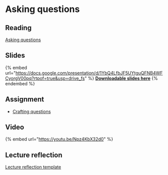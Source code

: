 # Asking questions

## Reading

[Asking questions](https://drive.google.com/file/d/1vaOXzMw4dzGbw0_el9kW3Z59GW0rw-RC/view?usp=sharing)

## Slides

{% embed url="https://docs.google.com/presentation/d/1YbQ4LfbJF5UYtguQFNB4WFCyorgV00pq?rtpof=true&usp=drive_fs" %}
[**Downloadable slides here**](https://docs.google.com/presentation/d/1YbQ4LfbJF5UYtguQFNB4WFCyorgV00pq?rtpof=true\&usp=drive_fs)
{% endembed %}

## Assignment

* [Crafting questions](https://docs.google.com/document/d/1YmvUtPBtZB2GO9uz6OrbmSgBk7MCHs1f/edit?usp=sharing\&ouid=100179871492576617561\&rtpof=true\&sd=true)

## Video

{% embed url="https://youtu.be/Npz4KbX32d0" %}

## Lecture reflection

[Lecture reflection template](https://docs.google.com/document/d/1Q1AQ2izEQp_hO2hbJB6M8MKnzc8UvrGw?rtpof=true\&usp=drive_fs)
